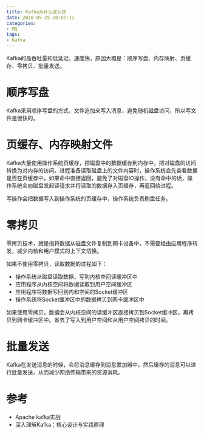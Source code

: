 ```yaml
---
title: Kafka为什么这么快
date: 2018-05-25 20:07:11
categories: 
- MQ
tags:
- Kafka
---
```


Kafka的高吞吐量和低延迟，速度快，原因大概是：顺序写盘、内存映射、页缓存、零拷贝、批量发送。

<!--more-->

# 顺序写盘

Kafka采用顺序写盘的方式，文件追加来写入消息，避免随机磁盘访问，所以写文件是很快的。

# 页缓存、内存映射文件

Kafka大量使用操作系统页缓存，把磁盘中的数据缓存到内存中，把对磁盘的访问转换为对内存的访问。进程准备读取磁盘上的文件内容时，操作系统会先查看数据是否在页缓存中，如果命中直接返回，避免了对磁盘IO操作，没有命中的话，操作系统会向磁盘发起读请求并将读取的数据存入页缓存，再返回给进程。

写操作会把数据写入到操作系统的页缓存中，操作系统负责刷盘任务。

# 零拷贝

零拷贝技术，就是指将数据从磁盘文件复制到网卡设备中，不需要经由应用程序转发，减少内核和用户模式的上下文切换。

如果不使用零拷贝，读取数据的过程如下：

- 操作系统从磁盘读取数据，写到内核空间读缓冲区中
- 应用程序从内核空间将数据读取到用户空间缓冲区
- 应用程序将数据写回到内和空间的Socket缓冲区
- 操作系统将Socket缓冲区中的数据拷贝到网卡缓冲区中

如果使用零拷贝，数据会从内核空间的读缓冲区直接拷贝到Socket缓冲区，再拷贝到网卡缓冲区中。省去了写入到用户空间和从用户空间拷贝的时间。

# 批量发送

Kafka在发送消息的时候，会将消息缓存到消息累加器中，然后缓存的消息可以进行批量发送，从而减少网络传输带来的资源消耗。

# 参考

- Apache kafka实战
- 深入理解Kafka：核心设计与实践原理